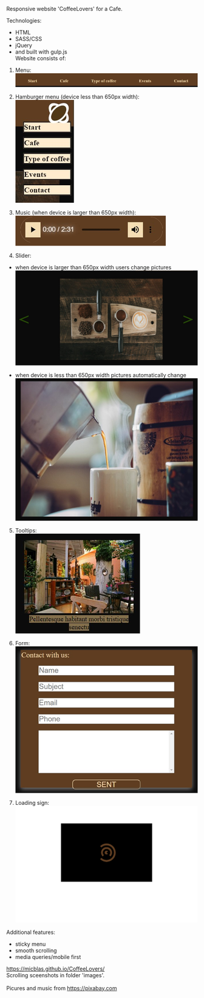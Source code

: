 Responsive website 'CoffeeLovers' for a Cafe.

Technologies:

- HTML
- SASS/CSS
- jQuery
- and built with gulp.js
  <br>
  Website consists of:

1. Menu:
   ![ScreenShot](/images/screenshots/menu.jpg)

2. Hamburger menu (device less than 650px width):<br>
   ![ScreenShot](/images/screenshots/menu-v2-2.jpg)

3. Music (when device is larger than 650px width):<br>
   ![ScreenShot](/images/screenshots/music.jpg)

4. Slider:

- when device is larger than 650px width users change pictures
  ![ScreenShot](/images/screenshots/slider.jpg)

- when device is less than 650px width pictures automatically change
  ![ScreenShot](/images/screenshots/slider-v2.jpg)

5.  Tooltips:<br>
    ![ScreenShot](/images/screenshots/tooltip.jpg)

6.  Form:<br>
    ![ScreenShot](/images/screenshots/form.jpg)

7.  Loading sign:<br>
    ![ScreenShot](/images/screenshots/loadingSign.jpg)

Additional features:

- sticky menu
- smooth scrolling
- media queries/mobile first<br>

https://micblas.github.io/CoffeeLovers/<br>
Scrolling sceenshots in folder 'images'.<br><br>
Picures and music from https://pixabay.com<br>
